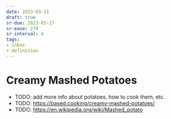 ```yaml
---
date: 2023-03-11
draft: true
sr-due: 2023-03-17
sr-ease: 270
sr-interval: 4
tags:
- inbox
- definition
---
```


# Creamy Mashed Potatoes

- TODO: add more info about potatoes, how to cook them, etc.
- TODO: https://based.cooking/creamy-mashed-potatoes/
- TODO: https://en.wikipedia.org/wiki/Mashed_potato